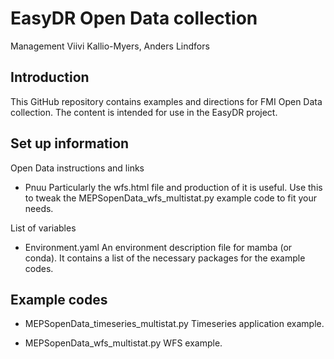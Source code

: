 # EasyDR Open Data collection

Management Viivi Kallio-Myers, Anders Lindfors

## Introduction

This GitHub repository contains examples and directions for FMI Open Data collection. The content is intended for use in the EasyDR project.

## Set up information

Open Data instructions and links

- Pnuu
Particularly the wfs.html file and production of it is useful. Use this to tweak the MEPSopenData_wfs_multistat.py example code to fit your needs.

List of variables

- Environment.yaml
An environment description file for mamba (or conda). It contains a list of the necessary packages for the example codes.


## Example codes

- MEPSopenData_timeseries_multistat.py
Timeseries application example. 

- MEPSopenData_wfs_multistat.py
WFS example.
